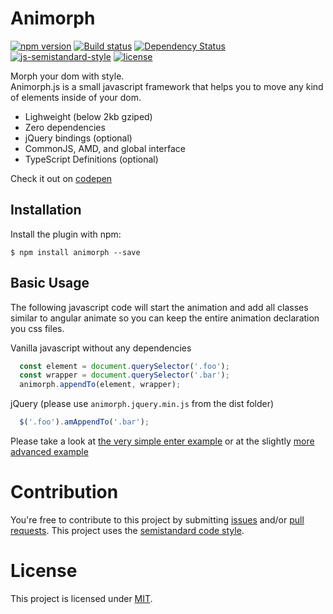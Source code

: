 Animorph
=========

[![npm version](https://badge.fury.io/js/animorph.svg)](http://badge.fury.io/js/animorph) 
[![Build status](https://travis-ci.org/claudiobmgrtnr/animorph.svg)](https://travis-ci.org/claudiobmgrtnr/animorph) [![Dependency Status](https://david-dm.org/claudiobmgrtnr/animorph.svg)](https://david-dm.org/claudiobmgrtnr/animorph) [![js-semistandard-style](https://img.shields.io/badge/code%20style-semistandard-brightgreen.svg?style=flat-square)](https://github.com/Flet/semistandard) [![license](https://img.shields.io/github/license/mashape/apistatus.svg?maxAge=2592000)]()

Morph your dom with style.  
Animorph.js is a small javascript framework that helps you to move any kind of elements inside of your dom.

* Lighweight (below 2kb gziped)
* Zero dependencies
* jQuery bindings (optional)
* CommonJS, AMD, and global interface
* TypeScript Definitions (optional)

Check it out on [codepen](http://codepen.io/claudiobmgrtnr/pen/NRrYaQ)

Installation
------------
Install the plugin with npm:
```shell
$ npm install animorph --save
```

Basic Usage
-----------

The following javascript code will start the animation and add all classes similar to angular animate so you 
can keep the entire animation declaration you css files.

Vanilla javascript without any dependencies

```js
  const element = document.querySelector('.foo');
  const wrapper = document.querySelector('.bar');
  animorph.appendTo(element, wrapper);
```

jQuery (please use `animorph.jquery.min.js` from the dist folder)

```js
  $('.foo').amAppendTo('.bar');
```

Please take a look at [the very simple enter example](https://github.com/claudiobmgrtnr/animorph/blob/master/examples/enter-example.html) or at the slightly [more advanced example](https://github.com/claudiobmgrtnr/animorph/blob/master/examples/advanced-example.html)

# Contribution

You're free to contribute to this project by submitting [issues](https://github.com/claudiobmgrtnr/animorph/issues) and/or [pull requests](https://github.com/claudiobmgrtnr/animorph/pulls).
This project uses the [semistandard code style](https://github.com/Flet/semistandard).

# License

This project is licensed under [MIT](https://github.com/claudiobmgrtnr/animorph/blob/master/LICENSE).



